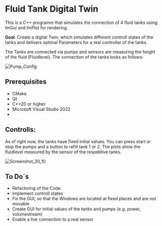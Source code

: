 # Fluid Tank Digital Twin
This is a C++ programm that simulates the connection of 4 fluid tanks using ImGui and ImPlot for rendering.

**Goal**: Create a digital Twin, which simulates different controll states of the tanks and delivers optimal Parameters for a real controller of the tanks.

The Tanks are connected via pumps and sensors are measuring the height of the fluid (Fluidlevel). The connection of the tanks looks as follows:

![Pump_Config](https://github.com/user-attachments/assets/c361d10c-4977-4991-8c01-059f86dbde9a)



## Prerequisites

- CMake
- Qt
- C++20 or higher
- Microsoft Visual Studio 2022
- 
## Controlls:
As of right now, the tanks have fixed initial values. You can press start or stop the pumps and a button to refill tank 1 or 2. The plots show the fluidlevel measured by the sensor of the respektive tanks.

![Screenshot_30_10](https://github.com/user-attachments/assets/a2e1f324-dbc0-4305-9f64-7bf6081ddb60)


## To Do´s
- Refactoring of the Code
- Implement controll states
- Fix the GUI, so that the Windows are located at fixed places and are not movable
- Create GUI for initial values of the tanks and pumps (e.g. power, volumestream)
- Enable a live connection to a real sensor


